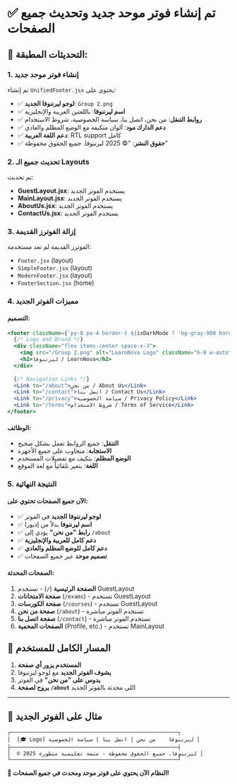 # ✅ تم إنشاء فوتر موحد جديد وتحديث جميع الصفحات

## 🎯 **التحديثات المطبقة:**

### 1. **إنشاء فوتر موحد جديد**
تم إنشاء `UnifiedFooter.jsx` يحتوي على:
- ✅ **لوجو ليرننوفا الجديد**: `Group 2.png`
- ✅ **اسم ليرننوفا**: باللغتين العربية والإنجليزية
- ✅ **روابط التنقل**: من نحن، اتصل بنا، سياسة الخصوصية، شروط الاستخدام
- ✅ **دعم الدارك مود**: ألوان متكيفة مع الوضع المظلم والعادي
- ✅ **دعم اللغة العربية**: RTL support كامل
- ✅ **حقوق النشر**: "© 2025 ليرننوفا. جميع الحقوق محفوظة"

### 2. **تحديث جميع الـ Layouts**
تم تحديث:
- **GuestLayout.jsx**: يستخدم الفوتر الجديد
- **MainLayout.jsx**: يستخدم الفوتر الجديد
- **AboutUs.jsx**: يستخدم الفوتر الجديد
- **ContactUs.jsx**: يستخدم الفوتر الجديد

### 3. **إزالة الفوترز القديمة**
الفوترز القديمة لم تعد مستخدمة:
- `Footer.jsx` (layout)
- `SimpleFooter.jsx` (layout)
- `ModernFooter.jsx` (layout)
- `FooterSection.jsx` (home)

### 4. **مميزات الفوتر الجديد**

#### التصميم:
```jsx
<footer className={`py-8 px-4 border-t ${isDarkMode ? 'bg-gray-900 border-gray-700' : 'bg-white border-gray-200'}`}>
  {/* Logo and Brand */}
  <div className="flex items-center space-x-3">
    <img src="/Group 2.png" alt="LearnNova Logo" className="h-8 w-auto" />
    <h2>ليرننوفا / LearnNova</h2>
  </div>
  
  {/* Navigation Links */}
  <Link to="/about">من نحن / About Us</Link>
  <Link to="/contact">اتصل بنا / Contact Us</Link>
  <Link to="/privacy">سياسة الخصوصية / Privacy Policy</Link>
  <Link to="/terms">شروط الاستخدام / Terms of Service</Link>
</footer>
```

#### الوظائف:
- **التنقل**: جميع الروابط تعمل بشكل صحيح
- **الاستجابة**: متجاوب على جميع الأجهزة
- **الوضع المظلم**: يتكيف مع تفضيلات المستخدم
- **اللغة**: يتغير تلقائياً مع لغة الموقع

### 5. **النتيجة النهائية**

#### الآن جميع الصفحات تحتوي على:
- ✅ **لوجو ليرننوفا الجديد** في الفوتر
- ✅ **اسم ليرننوفا** بدلاً من إديورا
- ✅ **رابط "من نحن"** يؤدي إلى `/about`
- ✅ **دعم كامل للعربية والإنجليزية**
- ✅ **دعم كامل للوضع المظلم والعادي**
- ✅ **تصميم موحد** عبر جميع الصفحات

#### الصفحات المحدثة:
1. **الصفحة الرئيسية** (`/`) - تستخدم GuestLayout
2. **صفحة الامتحانات** (`/exams`) - تستخدم GuestLayout
3. **صفحة الكورسات** (`/courses`) - تستخدم GuestLayout
4. **صفحة من نحن** (`/about`) - تستخدم الفوتر مباشرة
5. **صفحة اتصل بنا** (`/contact`) - تستخدم الفوتر مباشرة
6. **الصفحات المحمية** (Profile, etc.) - تستخدم MainLayout

## 🔗 **المسار الكامل للمستخدم**

1. **المستخدم يزور أي صفحة**
2. **يشوف الفوتر الجديد** مع لوجو ليرننوفا
3. **يدوس على "من نحن"** في الفوتر
4. **يروح لصفحة `/about`** اللي محدثة بالفوتر الجديد

---

## 🎨 **مثال على الفوتر الجديد**

```
┌─────────────────────────────────────────────────────┐
│  [🎓 Logo] ليرننوفا    من نحن | اتصل بنا | سياسة الخصوصية │
├─────────────────────────────────────────────────────┤
│  © 2025 ليرننوفا. جميع الحقوق محفوظة - منصة تعليمية متطورة │
└─────────────────────────────────────────────────────┘
```

**🎉 النظام الآن يحتوي على فوتر موحد ومحدث في جميع الصفحات!**
